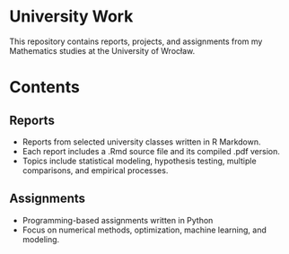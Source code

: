 # University Work

This repository contains reports, projects, and assignments from my Mathematics studies at the University of Wrocław.

# Contents
## Reports
* Reports from selected university classes written in R Markdown.
* Each report includes a .Rmd source file and its compiled .pdf version.
* Topics include statistical modeling, hypothesis testing, multiple comparisons, and empirical processes.

## Assignments
* Programming-based assignments written in Python
* Focus on numerical methods, optimization, machine learning, and modeling.
